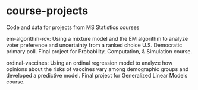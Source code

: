 # course-projects
Code and data for projects from MS Statistics courses

em-algorithm-rcv: Using a mixture model and the EM algorithm to analyze voter preference and uncertainty from a ranked choice U.S. Democratic primary poll. Final project for Probability, Computation, & Simulation course.

ordinal-vaccines: Using an ordinal regression model to analyze how opinions about the risks of vaccines vary among demographic groups and developed a predictive model. Final project for Generalized Linear Models course.
